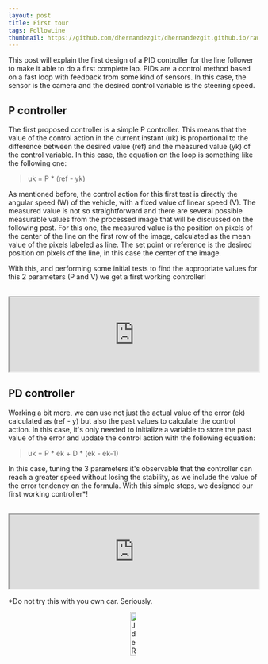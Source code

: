 ```yaml
---
layout: post
title: First tour
tags: FollowLine
thumbnail: https://github.com/dhernandezgit/dhernandezgit.github.io/raw/master/images/first.png
---
```

This post will explain the first design of a PID controller for the line follower to make it able to do a first complete lap. PIDs are a control method based on a fast loop with feedback from some kind of sensors. In this case, the sensor is the camera and the desired control variable is the steering speed.

## P controller
The first proposed controller is a simple P controller. This means that the value of the control action in the current instant (uk) is proportional to the difference between the desired value (ref) and the measured value (yk) of the control variable. In this case, the equation on the loop is something like the following one:
> uk = P * (ref - yk)

As mentioned before, the control action for this first test is directly the angular speed (W) of the vehicle, with a fixed value of linear speed (V). The measured value is not so straightforward and there are several possible measurable values from the processed image that will be discussed on the following post. For this one, the measured value is the position on pixels of the center of the line on the first row of the image, calculated as the mean value of the pixels labeled as line. The set point or reference is the desired position on pixels of the line, in this case the center of the image.

With this, and performing some initial tests to find the appropriate values for this 2 parameters (P and V) we get a first working controller!
<br/><br/>
<iframe width="100%"
src="https://www.youtube.com/embed/_5p_hDuIynk">
</iframe>

## PD controller
Working a bit more, we can use not just the actual value of the error (ek) calculated as (ref - y) but also the past values to calculate the control action. In this case, it's only needed to initialize a variable to store the past value of the error and update the control action with the following equation:
> uk = P * ek + D * (ek - ek-1)

In this case, tuning the 3 parameters it's observable that the controller can reach a greater speed without losing the stability, as we include the value of the error tendency on the formula. With this simple steps, we designed our first working controller*!
<br/><br/>
<iframe width="100%"
src="https://www.youtube.com/embed/0oiFbe1A1IA">
</iframe>

*Do not try this with you own car. Seriously.


<p align="center">
<a href="https://jderobot.github.io/">
<img alt="JdeRobot" src="https://avatars1.githubusercontent.com/u/10959337?s=200&v=4" width="15%">
</a>
</p>